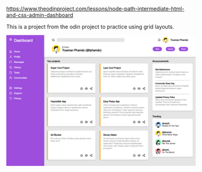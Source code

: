 https://www.theodinproject.com/lessons/node-path-intermediate-html-and-css-admin-dashboard

This is a project from the odin project to practice using grid layouts.

![Screenshot](./images/screenshot.png)
